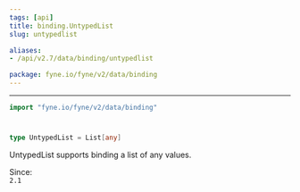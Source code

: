 ```yaml
---
tags: [api]
title: binding.UntypedList
slug: untypedlist

aliases:
- /api/v2.7/data/binding/untypedlist

package: fyne.io/fyne/v2/data/binding
---
```



---
```go
import "fyne.io/fyne/v2/data/binding"
```

#

###

```go
type UntypedList = List[any]
```

UntypedList supports binding a list of any values.


<div class="since">Since: <code>
2.1</code></div>
